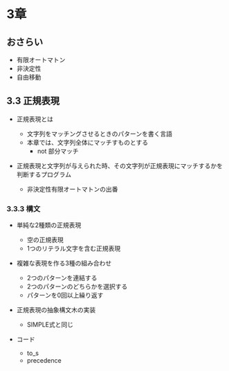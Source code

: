 # 3章

## おさらい
* 有限オートマトン
* 非決定性
* 自由移動

## 3.3 正規表現

* 正規表現とは
    * 文字列をマッチングさせるときのパターンを書く言語
    * 本章では、文字列全体にマッチすものとする
        * not 部分マッチ

* 正規表現と文字列が与えられた時、その文字列が正規表現にマッチするかを判断するプログラム
    * 非決定性有限オートマトンの出番

### 3.3.3 構文
* 単純な2種類の正規表現
    * 空の正規表現
    * 1つのリテラル文字を含む正規表現
* 複雑な表現を作る3種の組み合わせ
    * 2つのパターンを連結する
    * 2つのパターンのどちらかを選択する
    * パターンを0回以上繰り返す
* 正規表現の抽象構文木の実装
    * SIMPLE式と同じ

* コード
    * to_s
    * precedence

